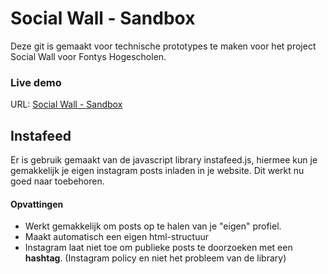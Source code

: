 # Social Wall - Sandbox
Deze git is gemaakt voor technische prototypes te maken voor het project Social Wall voor Fontys Hogescholen.

### Live demo
URL: [Social Wall - Sandbox](https://svenhenderickx.nl/projects/socialwall/)

## Instafeed
Er is gebruik gemaakt van de javascript library instafeed.js, hiermee kun je gemakkelijk je eigen instagram posts inladen in je website. Dit werkt nu goed naar toebehoren.

#### Opvattingen
* Werkt gemakkelijk om posts op te halen van je "eigen" profiel.
* Maakt automatisch een eigen html-structuur
* Instagram laat niet toe om publieke posts te doorzoeken met een **hashtag**. (Instagram policy en niet het probleem van de library)
